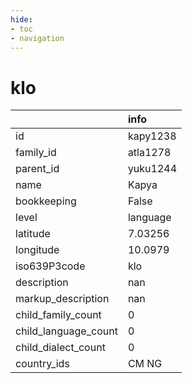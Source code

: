 ```yaml
---
hide:
- toc
- navigation
---
```

# klo
|                      | info     |
|:---------------------|:---------|
| id                   | kapy1238 |
| family_id            | atla1278 |
| parent_id            | yuku1244 |
| name                 | Kapya    |
| bookkeeping          | False    |
| level                | language |
| latitude             | 7.03256  |
| longitude            | 10.0979  |
| iso639P3code         | klo      |
| description          | nan      |
| markup_description   | nan      |
| child_family_count   | 0        |
| child_language_count | 0        |
| child_dialect_count  | 0        |
| country_ids          | CM NG    |